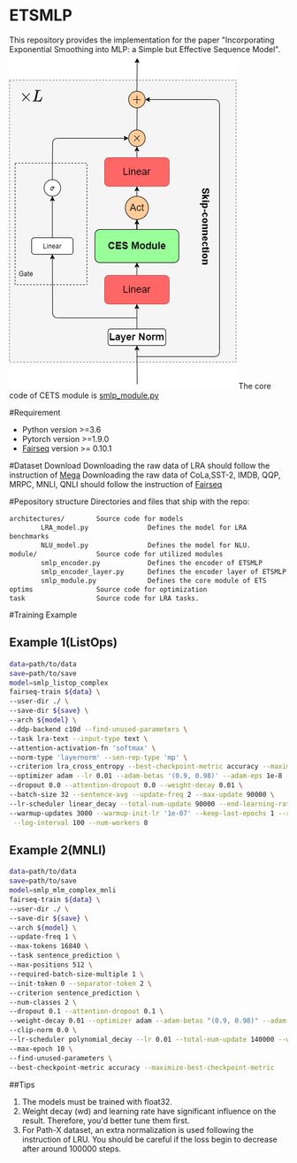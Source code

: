 # ETSMLP
This repository provides the implementation for the paper "Incorporating Exponential Smoothing into MLP: a Simple but Effective Sequence Model".
![alt text](images/GESMLP.png)
The core code of CETS module is [smlp_module.py](module/smlp_module.py)

#Requirement
- Python version >=3.6
- Pytorch version >=1.9.0
- [Fairseq](https://github.com/facebookresearch/fairseq) version  >= 0.10.1

#Dataset Download
Downloading the raw data of LRA should follow the instruction of [Mega](https://github.com/facebookresearch/mega/blob/main/examples/mega/README.lra.md)
Downloading the raw data of CoLa,SST-2, IMDB, QQP, MRPC, MNLI, QNLI should follow the instruction of [Fairseq](https://github.com/facebookresearch/fairseq/blob/main/examples/roberta/README.glue.md)

#Pepository structure
Directories and files that ship with the repo:
```
architectures/        Source code for models
        LRA_model.py               Defines the model for LRA benchmarks
        NLU_model.py               Defines the model for NLU.
module/               Source code for utilized modules
        smlp_encoder.py            Defines the encoder of ETSMLP
        smlp_encoder_layer.py      Defines the encoder layer of ETSMLP
        smlp_module.py             Defines the core module of ETS
optims                Source code for optimization
task                  Source code for LRA tasks.  
```
#Training Example
## Example 1(ListOps)
```bash
data=path/to/data
save=path/to/save
model=smlp_listop_complex
fairseq-train ${data} \
--user-dir ./ \
--save-dir ${save} \
--arch ${model} \
--ddp-backend c10d --find-unused-parameters \
--task lra-text --input-type text \
--attention-activation-fn 'softmax' \
--norm-type 'layernorm' --sen-rep-type 'mp' \
--criterion lra_cross_entropy --best-checkpoint-metric accuracy --maximize-best-checkpoint-metric \
--optimizer adam --lr 0.01 --adam-betas '(0.9, 0.98)' --adam-eps 1e-8 --clip-norm 1.0 \
--dropout 0.0 --attention-dropout 0.0 --weight-decay 0.01 \
--batch-size 32 --sentence-avg --update-freq 2 --max-update 90000 \
--lr-scheduler linear_decay --total-num-update 90000 --end-learning-rate 0.0 \
--warmup-updates 3000 --warmup-init-lr '1e-07' --keep-last-epochs 1 --required-batch-size-multiple 1 \
 --log-interval 100 --num-workers 8
```
## Example 2(MNLI)
```bash
data=path/to/data
save=path/to/save
model=smlp_mlm_complex_mnli
fairseq-train ${data} \
--user-dir ./ \
--save-dir ${save} \
--arch ${model} \
--update-freq 1 \
--max-tokens 16840 \
--task sentence_prediction \
--max-positions 512 \
--required-batch-size-multiple 1 \
--init-token 0 --separator-token 2 \
--criterion sentence_prediction \
--num-classes 2 \
--dropout 0.1 --attention-dropout 0.1 \
--weight-decay 0.01 --optimizer adam --adam-betas "(0.9, 0.98)" --adam-eps 1e-06 \
--clip-norm 0.0 \
--lr-scheduler polynomial_decay --lr 0.01 --total-num-update 140000 --warmup-updates 7000 \
--max-epoch 10 \
--find-unused-parameters \
--best-checkpoint-metric accuracy --maximize-best-checkpoint-metric
```
##Tips
1. The models must be trained with float32.
2. Weight decay (wd) and learning rate have significant influence on the result. Therefore, you'd better tune them first.
3. For Path-X dataset, an extra normalization is used following the instruction of LRU. You should be careful if the loss begin to decrease after around 100000 steps.
